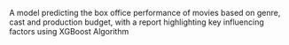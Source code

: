 A model predicting the box office performance of movies based on genre, cast and production budget, with a report highlighting key influencing factors using XGBoost Algorithm
